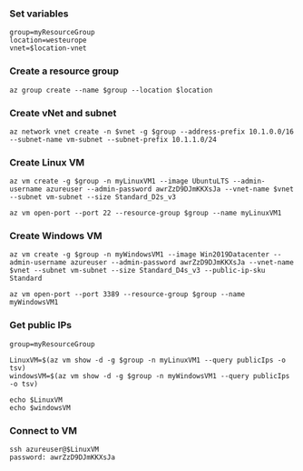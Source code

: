 
### Set variables
```
group=myResourceGroup
location=westeurope
vnet=$location-vnet
```
### Create a resource group
```
az group create --name $group --location $location
```

### Create vNet and subnet
```
az network vnet create -n $vnet -g $group --address-prefix 10.1.0.0/16 --subnet-name vm-subnet --subnet-prefix 10.1.1.0/24
```

### Create Linux VM
```
az vm create -g $group -n myLinuxVM1 --image UbuntuLTS --admin-username azureuser --admin-password awrZzD9DJmKKXsJa --vnet-name $vnet --subnet vm-subnet --size Standard_D2s_v3 

az vm open-port --port 22 --resource-group $group --name myLinuxVM1
```

### Create Windows VM
```
az vm create -g $group -n myWindowsVM1 --image Win2019Datacenter --admin-username azureuser --admin-password awrZzD9DJmKKXsJa --vnet-name $vnet --subnet vm-subnet --size Standard_D4s_v3 --public-ip-sku Standard

az vm open-port --port 3389 --resource-group $group --name myWindowsVM1
```

### Get public IPs
```
group=myResourceGroup

LinuxVM=$(az vm show -d -g $group -n myLinuxVM1 --query publicIps -o tsv)
windowsVM=$(az vm show -d -g $group -n myWindowsVM1 --query publicIps -o tsv)

echo $LinuxVM
echo $windowsVM
```

### Connect to VM
```
ssh azureuser@$LinuxVM
password: awrZzD9DJmKKXsJa
```